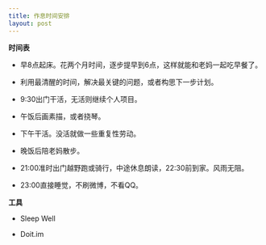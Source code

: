 ```yaml
---
title: 作息时间安排
layout: post
---
```

**时间表**

*  早8点起床。花两个月时间，逐步提早到6点，这样就能和老妈一起吃早餐了。

*  利用最清醒的时间，解决最关键的问题，或者构思下一步计划。

*  9:30出门干活，无活则继续个人项目。

*  午饭后画素描，或者挠琴。

*  下午干活。没活就做一些重复性劳动。

*  晚饭后陪老妈散步。

*  21:00准时出门越野跑或骑行，中途休息朗读，22:30前到家。风雨无阻。

*  23:00直接睡觉，不刷微博，不看QQ。

**工具**

*  Sleep Well

*  Doit.im
